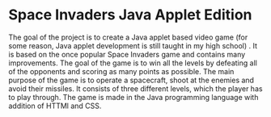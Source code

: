 # Space Invaders Java Applet Edition
The goal of the project is to create a Java applet based video game (for some reason, Java applet development is still taught in my high school) . It is based on the once popular Space Invaders game and contains many improvements. The goal of the game is to win all the levels by defeating all of the opponents and scoring as many points as possible. The main purpose of the game is to operate a spacecraft, shoot at the enemies and avoid their missiles. It consists of three different levels, which the player has to play through. The game is made in the Java programming language with addition of HTTMl and CSS.
